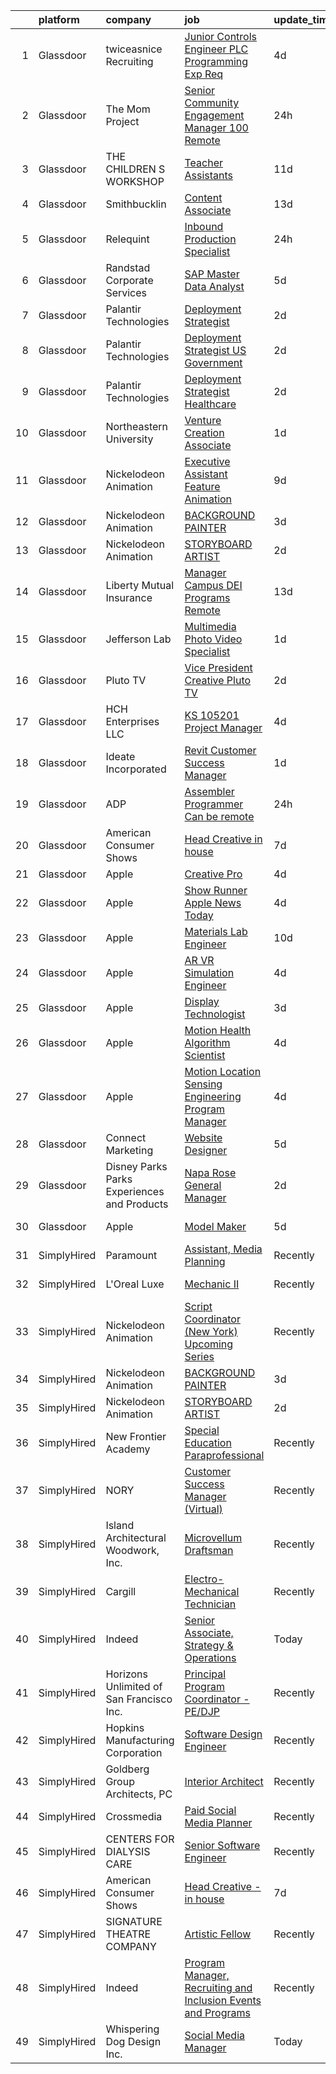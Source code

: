 

|    | platform    | company                                      | job                                                                                                                                                                                                                                                                                                                                                                                                                                                                                                                                                                                                                                                                                                                                                                                                                                                                                                                                                                                                                                                                                                                                                                                                                                                                                                                                                                                                                                                                                                                     | update_time   | location              |
|---:|:------------|:---------------------------------------------|:------------------------------------------------------------------------------------------------------------------------------------------------------------------------------------------------------------------------------------------------------------------------------------------------------------------------------------------------------------------------------------------------------------------------------------------------------------------------------------------------------------------------------------------------------------------------------------------------------------------------------------------------------------------------------------------------------------------------------------------------------------------------------------------------------------------------------------------------------------------------------------------------------------------------------------------------------------------------------------------------------------------------------------------------------------------------------------------------------------------------------------------------------------------------------------------------------------------------------------------------------------------------------------------------------------------------------------------------------------------------------------------------------------------------------------------------------------------------------------------------------------------------|:--------------|:----------------------|
|  1 | Glassdoor   | twiceasnice Recruiting                       | [Junior Controls Engineer  PLC Programming Exp Req ](https://www.glassdoor.com/partner/jobListing.htm?pos=120&ao=1110586&s=58&guid=000001814219f68b8bf9e7c5f2cd58f1&src=GD_JOB_AD&t=SR&vt=w&ea=1&cs=1_82c244ec&cb=1654671407182&jobListingId=1007916680339&cpc=149B3D5996025BBA&jrtk=3-0-1g511jtlnr18s801-1g511jtm1i6hp800-ada639ed27b8d33c--6NYlbfkN0AIiLXtwtv0BDns9BiY4ItblantFozdL6jLmLxNvS8mvsFZuf83cfUMFK59nft3A675b7iUP3Kp4xh36yEEHWbt0eixXSzZYQ_BlSLgSwb9QVZo7Pr9TbwWPS9FOj2aUfHYukU_uSn_QrssyKivVpQTTG5Y46XCGzx40jQ2aPQCjZdq1OHefnPcl6pnpJDdpWJrhTmv5yOPrUY5iVq88tNddrLYDzx4NVi7qVR8-B0-VRTO1OXenEdptfAaI1bEDu8PU9MV0NRim41N6Hmn_m8neSjsnaLsR_Y3_YN4xlw8Z1OTRaDiM9qGqw2zFh5xB2g2nXZcWgwhUQjbNTNdvNkPwPkYIydJHeLX0wB1jAGJVnoBOuE44ZYVeRFlpvlYW5Tof9lqLqAN72p3yZQ5SqB_Z8kkZmN59PZyETIuIJv9mNvjNLn9YasJ9F3zdYkZisrEPo14ZOtofTwhF3MFAQFMwaK34a3BEpFNmipix6L-Ih5WhifIpnwyfDzYRko030-LGMTmb4yxLsEZGQM71sD3Ow5rM5E8TebHmOPgDWN0cA%3D%3D)                                                                                                                                                                                                                                                                                                                                                                                                                                                                                                                                                                               | 4d            | Dallas, TX            |
|  2 | Glassdoor   | The Mom Project                              | [Senior Community Engagement Manager  100  Remote ](https://www.glassdoor.com/partner/jobListing.htm?pos=121&ao=1110586&s=58&guid=000001814219f68b8bf9e7c5f2cd58f1&src=GD_JOB_AD&t=SR&vt=w&cs=1_c8d3ee9f&cb=1654671407182&jobListingId=1007924076113&cpc=A65DF3A704A48F9B&jrtk=3-0-1g511jtlnr18s801-1g511jtm1i6hp800-c7330486f002de5f--6NYlbfkN0BDp_epf89aHDQhKpPegNJQ_ldQpEFZQsM9OcONMGxWx6pU56EKHF58QjVdAUvn2gWzb7WT_VdhIvrjhcNbtyd20YiB2Bi5V7SHqtH8yF2kWlyNP1z6khBARL-XK7vlKC3xCX8avsShROZVqR-8K9ql6iX8NwdX5o_shb29aHga8qepXXU0ckSqHBAPKDFbBB_AcUMysHcswNDgTXB5QJsN1IKLVyIJ_LCWTLVORhxbG-JV0g1xkqzbRCi3JofXjKlljDZKnVnDmGZvCGrTg88JKqwd15TxOWyg3GRzlgBwMO89jpa_IXwhsvlVyNnIIueWBRK7uYrxRs5eZxFCQLr9qIXfhk4I8MAOKSkGuOm4N36DTD4PqXihE2qp30iFvnIk-x_ohz7HQqW-rvPFAFpMqMhBN13HG1Rv9bDnecSx86inNcxaDZ2H6EDy_rvdAeZhMU7wPEv4lVgEThur5O9eGJol33T5GfKKjk5xK6QSGAs_cil7Gt0bYTGtAbvcPb1bybvznW2spWDir47AmX-H9n2hhIsu65GM_axNKVrq-NJkCeHXlxPHu3T9DnM0z2MwNqNCvk9KwlajoiZA-Hkb)                                                                                                                                                                                                                                                                                                                                                                                                                                                                                                                                                 | 24h           | Remote                |
|  3 | Glassdoor   | THE CHILDREN S WORKSHOP                      | [Teacher Assistants](https://www.glassdoor.com/partner/jobListing.htm?pos=106&ao=1110586&s=58&guid=000001814219f68b8bf9e7c5f2cd58f1&src=GD_JOB_AD&t=SR&vt=w&ea=1&cs=1_ec8eb7dc&cb=1654671407180&jobListingId=1007898095585&cpc=BBD63848FB84346C&jrtk=3-0-1g511jtlnr18s801-1g511jtm1i6hp800-2621e8875f8d16f4--6NYlbfkN0ARGPajg7Y0hhHgi-NNJ5YniXFtj9lNHF7gRCStRs6icmpWp3PLmvKSjcfwwyJbvFu5sgkxTqPTA_3vkI36f-Rzclon8VBzYVNCWF7qoOPpBtlgIeKTi6C8PF1S9JnIs4IakZyJF9KmcoeZcqdhYzwTwRVr-N--2TzZzaEB6QocyxKbqVK7KUNVwL20jbvwlWgZzdX1IpuXfRA0h0ZDdzb2i5oqGyRikJxBVLXcxDWCMDFcEwDdW06ZAN-wwPWHd3IHVDI5vPThRVrsYUNVM1DIs_9AhvxAJ7-EEOmAW-y01yGJmmG3TdGO90KM9WepMZsCsB364ZeExDDjFrxHYAfhB5-uYQNEPgRvlFuFZyK2uIFhD7d8a2m8LzsHIndgJWvWzkDemq5O3nj_iPOoAQuFFAEcmArmy0u8LrIOLmE_Y_DSO70rdqfL5viwD_7SmTsieOeBgN7WDh50_Ut-_RHYLC9bGKJ_nR-2VzMV0V7aqcthSvSWipM65dAmyh2ZdzI%3D)                                                                                                                                                                                                                                                                                                                                                                                                                                                                                                                                                                                                                                                             | 11d           | Rhode Island          |
|  4 | Glassdoor   | Smithbucklin                                 | [Content Associate](https://www.glassdoor.com/partner/jobListing.htm?pos=103&ao=1110586&s=58&guid=000001814219f68b8bf9e7c5f2cd58f1&src=GD_JOB_AD&t=SR&vt=w&cs=1_397dd963&cb=1654671407179&jobListingId=1007893230275&cpc=AE9F6614D4EC1B58&jrtk=3-0-1g511jtlnr18s801-1g511jtm1i6hp800-042ba31e0f1cd3ed--6NYlbfkN0DhniCvcXf3b5kwRTrTq7SUXbuPOXuBjaQasyWwKbMI98tYlPM_qQFwYQcb9E5y9mXFX-GiC0n-dNPxiQ1EXUUw7LkpIpjy1SRV-zm1MoE5efLkBQZTCItxUdLoEmKUr6iDq4CojKlVDom36Owj5MWs2IFyFMTaKijDqtNPEQrIsQhfcjcoNjl2W1Sah5W6X8BA0hEGHS0SQMdr2R7QEGaOGXka7_MG9nqIxW7cseS0VRqGiKifbxP6KAvUFI0bxG_Y0-ImGpoj7Zgc-3dcTAYrhnke5t76N7BHEdkGfm6MW8DyqJpVQfm_-Gt7KG5x1qb_7jZl4Ewq84nXoS82a9edbxVluxLLRw9kbWEplcNd-Sn0vpChdayztTLwy8kN6qYAa2GJSLfxcXE312uMGB_12JmjpAu6xd6QAOKWF_pAL_mdMxhqKh2BAOup9Xhd8jT9qfbbBumHrXT_vNUlz4DOWNooLRB4hO0%3D)                                                                                                                                                                                                                                                                                                                                                                                                                                                                                                                                                                                                                                                                                                   | 13d           | Chicago, IL           |
|  5 | Glassdoor   | Relequint                                    | [Inbound Production Specialist](https://www.glassdoor.com/partner/jobListing.htm?pos=101&ao=1110586&s=58&guid=000001814219f68b8bf9e7c5f2cd58f1&src=GD_JOB_AD&t=SR&vt=w&ea=1&cs=1_beadc0bf&cb=1654671407179&jobListingId=1007924077058&cpc=CA5E2B5B7F82281C&jrtk=3-0-1g511jtlnr18s801-1g511jtm1i6hp800-53183d131387f237--6NYlbfkN0DLxniXb9xd09bch3T7EymxCrgj1jiT2kSu__xrmi42oFUVS0emMDhZolmHR88yaculEqcuG2Q-8qAOzG8ed3xAShIurYBTondg1eR62-d79mUjRWlrfKMCNd8L9F3nQBJqNLmVKpl2E4cs_62U999JQwV1H4spfKfm8XDeoi_SyYmqK2pWF75wN6lEodPFO38P_blX10Ya0CBAuF3o7iHFVX9jQrdNNOinUpXb9VP0ZEi4gqI4e2BclBnePbFJBje4CLvidUJPc3k8-kXn51MqUh7jkKLCzma7qaEAUTX2-DESS4_T9n-cir1XF54VhMGCTfGQ2RJI5gOOtmNjgISlwDFtxse7snAvklIR2V2AGImJAw7U61OhLzT2hboQs7hiYuxapOzRz3_9gFS6HIYTQixysUtP73QhXJGrAyGj9UdVUL0yPTCD0jq_GMzQo51enDfFlWHStpzS4clCStzo3dMwFYggenCEqGSXGKVNNvUlLhN6t8fXIGMOIMzYKGSOG3VgGvEmNw%3D%3D)                                                                                                                                                                                                                                                                                                                                                                                                                                                                                                                                                                                                                                    | 24h           | Remote                |
|  6 | Glassdoor   | Randstad Corporate Services                  | [SAP Master Data Analyst](https://www.glassdoor.com/partner/jobListing.htm?pos=122&ao=1110586&s=58&guid=000001814219f68b8bf9e7c5f2cd58f1&src=GD_JOB_AD&t=SR&vt=w&ea=1&cs=1_19c3f1b4&cb=1654671407182&jobListingId=1007914047181&cpc=2CAED5C921A5F994&jrtk=3-0-1g511jtlnr18s801-1g511jtm1i6hp800-b542b8159dfa5455--6NYlbfkN0BI5uAquhv6luMiTjTK_pX6QnJ2xp26kgPF5SzwDlAeCi5lf3b2XVfwewJLgvbddXqi5P9VGQseGOPxjn096_AekJaBG7jbeuQ2qzWLuE7_rUWYJ3YidcEGt6A8xE1mjOgIJA9ilsuFcyhNKOw1LbWlDH-FSEhKDapsGaq-g3wV357NGx76qUzNoOfy3VWjhedOtvlnuBUdOTYaSc2XTFiGYsGKGPkFdLvMPeRFfRwtOzmZuCa4rtVxxt3AcZWNRNLBpZzAuCosulIn4KnnRCprFADM6ziz1UzurpXQHK-qkd-6wyWY71ToAgHYsZJgGWsO1C6gmEt5y362zqnht5zie9ilvVH5znhghtHscSTUcjahqv1iq16XWD-elluj4zPX8dBdJbEB8YvtRZzc6YOBJB4Liovw3aI65jzOWL64VS8o8X82bzu-2XiG27zomFWumj0p61LX_01iPJOTJpnFtN-LBt0h4oECj594ywMcgPU6ciBYfYXIualpTK0mnDleT_wjc8QoNCJwbQC5CErInlIbxfEeAt5B82nIxzG1gr2luLEj5WxNQwvGdMIO9waSbZpD_GPd7zswlueqLLcZnfukBCP_gmAat-b9he0sp4GHjXQcqRN93NIHpiKsHb8Hx4vEwfLzIV21UuzTgBJ2)                                                                                                                                                                                                                                                                                                                                                                                                                                                                                                      | 5d            | Nashville, TN         |
|  7 | Glassdoor   | Palantir Technologies                        | [Deployment Strategist](https://www.glassdoor.com/partner/jobListing.htm?pos=105&ao=1110586&s=58&guid=000001814219f68b8bf9e7c5f2cd58f1&src=GD_JOB_AD&t=SR&vt=w&cs=1_6dfed1f0&cb=1654671407179&jobListingId=1007919437509&cpc=BBD63848FB84346C&jrtk=3-0-1g511jtlnr18s801-1g511jtm1i6hp800-16098264d1cdf8f2--6NYlbfkN0Brd2bbJv--kwJLf5E6dthOUocw0FyT9949Kzz66cUevmgVuLUFWYj_oOBcuZnSDrNvcNLngEq7NjJ6-QhPU1FASd6ZWfNNa0NJiil_rK224AcGOPyNHcn4dDB2oYHkQU6IaHF95UrojuIyLChGo3TW4Ni_3BT8OyW1cfANo2PdBC5T8WjABTFCxyUPkqQ04auZzblB4fuDh-S_VEEfBosW-dQs8y3fEIf49zeH4S5kO7iGIQ91hOFsg4VhrxntBRR9jNkbVOVJhUIsyZDKnQg9W-J3VBCk1VLauypIY5osiW-tu1YR4uP139doEGttGswx6h5qITdrSTKqR3CXLpuAvLL8eNvCnuS6Nwq_b-LoB8LwIh1xxeMvWCfmyADx2cV4j7qesq1Bj-laaOPKR2mFBCepFyjxfs_hePrhnKdi1DVNfJT-PmqIlSr6F162Hx8%3D)                                                                                                                                                                                                                                                                                                                                                                                                                                                                                                                                                                                                                                                                                                                               | 2d            | New York, NY          |
|  8 | Glassdoor   | Palantir Technologies                        | [Deployment Strategist   US Government](https://www.glassdoor.com/partner/jobListing.htm?pos=107&ao=1110586&s=58&guid=000001814219f68b8bf9e7c5f2cd58f1&src=GD_JOB_AD&t=SR&vt=w&cs=1_56c7def5&cb=1654671407180&jobListingId=1007919437499&cpc=ACAF1607C5C1E404&jrtk=3-0-1g511jtlnr18s801-1g511jtm1i6hp800-7312027a88928b95--6NYlbfkN0Brd2bbJv--kwJLf5E6dthOUocw0FyT9949Kzz66cUevmgVuLUFWYj_oOBcuZnSDrNvcNLngEq7NupKnpU6p1TfSaLke3LFhNc6t6kyA1ZagzMtdYeQRTWV-ekB5-aIHlHASqGJuAKj8zlEdeGLY_gSB74-svzlO2Xy3R32htjqUcVr9dP1ag5SAMwbOnCOOQoS2nT1gxisAnEk3ezvKAi-RqaGZW7qbCdgaoxTRLvIJGBZK8S6gQjqvGgDhYERARNtwjVDqvvwyra8HH1cWRszixP8B6IQyYig_8jOApPVFjsfpObVpGAsUoGSVHgOyH0j6j7CANYZyF5T-AkyghFpx4yyrjmXnX7awLTjM1HUSyEQMvnrCrtip2A1nfqAAgBRaTAc0s8tR1hGIpkssp1lSnneqtUW17beUxSTwrvJeHNAY4-T8v559-N_yTSByH4%3D)                                                                                                                                                                                                                                                                                                                                                                                                                                                                                                                                                                                                                                                                                                               | 2d            | New York, NY          |
|  9 | Glassdoor   | Palantir Technologies                        | [Deployment Strategist   Healthcare](https://www.glassdoor.com/partner/jobListing.htm?pos=108&ao=1110586&s=58&guid=000001814219f68b8bf9e7c5f2cd58f1&src=GD_JOB_AD&t=SR&vt=w&cs=1_e6f0419d&cb=1654671407180&jobListingId=1007919437501&cpc=280AB1FAEDD8D536&jrtk=3-0-1g511jtlnr18s801-1g511jtm1i6hp800-f85a1c7af6e2943a--6NYlbfkN0Brd2bbJv--kwJLf5E6dthOUocw0FyT9949Kzz66cUevmgVuLUFWYj_oOBcuZnSDrNvcNLngEq7NtPAFORGwvnveiyOIbzYoAAi7-fRZ2vRPwcIxQQjwc9__hyjq7w6boQXAaFjA4DZqTdltvPlE-sZXLXyTtZibj4YnriB-Z-6czTDav2-jzNqa_35B2V7JjJi4Hy08wRqQpBUn6IXW6CW1UsUlBDKNoXeAuoXW8GbtgmOTB9eHIahOtFVnWYYXoUqAp6m-CB-xwmZox94_YiE5-N5i5wK-NjEsS2FA81vS7CW6izMvZROnQnYmt5ZMJNVdmv0jbb67uua2l0FkXMqsKLx7VPbKX-s7YpC2Lhz3l2IzrLyK6Ha-oxtDV_HyCDBrw9Fn9X6TmKXbiVtTK3_-6ckvegZbN45_8OqKQqBs1_o8I8L3FumsvM3Q8ybC7o%3D)                                                                                                                                                                                                                                                                                                                                                                                                                                                                                                                                                                                                                                                                                                                  | 2d            | New York, NY          |
| 10 | Glassdoor   | Northeastern University                      | [Venture Creation Associate](https://www.glassdoor.com/partner/jobListing.htm?pos=129&ao=1136043&s=58&guid=000001814219f68b8bf9e7c5f2cd58f1&src=GD_JOB_AD&t=SR&vt=w&cs=1_ff6d6af9&cb=1654671407183&jobListingId=1007921008598&jrtk=3-0-1g511jtlnr18s801-1g511jtm1i6hp800-215ed4a2c6ac7283-)                                                                                                                                                                                                                                                                                                                                                                                                                                                                                                                                                                                                                                                                                                                                                                                                                                                                                                                                                                                                                                                                                                                                                                                                                             | 1d            | Portland, ME          |
| 11 | Glassdoor   | Nickelodeon Animation                        | [Executive Assistant  Feature Animation](https://www.glassdoor.com/partner/jobListing.htm?pos=126&ao=1136043&s=58&guid=000001814219f68b8bf9e7c5f2cd58f1&src=GD_JOB_AD&t=SR&vt=w&cs=1_1e9b1b56&cb=1654671407182&jobListingId=1007901195086&jrtk=3-0-1g511jtlnr18s801-1g511jtm1i6hp800-f6fe652403e14bb7-)                                                                                                                                                                                                                                                                                                                                                                                                                                                                                                                                                                                                                                                                                                                                                                                                                                                                                                                                                                                                                                                                                                                                                                                                                 | 9d            | Los Angeles, CA       |
| 12 | Glassdoor   | Nickelodeon Animation                        | [BACKGROUND PAINTER](https://www.glassdoor.com/partner/jobListing.htm?pos=124&ao=1136043&s=58&guid=000001814219f68b8bf9e7c5f2cd58f1&src=GD_JOB_AD&t=SR&vt=w&cs=1_ec13c90d&cb=1654671407182&jobListingId=1007918177935&jrtk=3-0-1g511jtlnr18s801-1g511jtm1i6hp800-77f317dae4e9868c-)                                                                                                                                                                                                                                                                                                                                                                                                                                                                                                                                                                                                                                                                                                                                                                                                                                                                                                                                                                                                                                                                                                                                                                                                                                     | 3d            | Burbank, CA           |
| 13 | Glassdoor   | Nickelodeon Animation                        | [STORYBOARD ARTIST](https://www.glassdoor.com/partner/jobListing.htm?pos=123&ao=1136043&s=58&guid=000001814219f68b8bf9e7c5f2cd58f1&src=GD_JOB_AD&t=SR&vt=w&cs=1_9829c7b7&cb=1654671407182&jobListingId=1007918868343&jrtk=3-0-1g511jtlnr18s801-1g511jtm1i6hp800-1cb22805620541ee-)                                                                                                                                                                                                                                                                                                                                                                                                                                                                                                                                                                                                                                                                                                                                                                                                                                                                                                                                                                                                                                                                                                                                                                                                                                      | 2d            | Burbank, CA           |
| 14 | Glassdoor   | Liberty Mutual Insurance                     | [Manager  Campus DEI Programs  Remote](https://www.glassdoor.com/partner/jobListing.htm?pos=118&ao=1110586&s=58&guid=000001814219f68b8bf9e7c5f2cd58f1&src=GD_JOB_AD&t=SR&vt=w&cs=1_828a506a&cb=1654671407181&jobListingId=1007891666745&cpc=F41FEAB56D215062&jrtk=3-0-1g511jtlnr18s801-1g511jtm1i6hp800-337fe2860920fa64--6NYlbfkN0D19kSVUiNzG2UWy1lRGehFMusHrHGUl8ru40ax50wmt5yom4fGVgbA9sLW9l9mRsOhwV8JlXEsC4z1FRGjYs8mFvz13clwvVV7ZwR0Ey2cCJmKsWWfjzv7EjebK2ZoSY4znFO1U2Rlnz2Uw0oHEccXv2Xey5rAJ39WVSZAXG0UMLs1p6DUamcx2fRrBkA3rMVGLnXt7R84mrdF0dCu7JkjUHyLCOb3O3QEWcmuldxBH74EbY2y4VMWAQCLe7_cKIgmHJ-NeZP15yIzQlfL_g9ySSGlxFlU1AumKfz2qTPKXqPbyatZpPDF6CoSv8UroBBdalWhAQS0xFFT5aN88WXhZzVaEAnSBuY_Ptq5l1-n4VyaQCl-1HQ1kXuI1KhrBBv_95t5t6w_TgzsnlwtIxTsal5V8etfLy6GAmKQZCLBsSy9SAJVh2vvP8P1dUQiCdFj40HGKT7PNsQg7maNDu3K5EcthRFcZlIC3vOctLzZT3SzAcURfX_C3Kc8fkqILDpC2M0iWBtSIWN-x1Wix8qim7VXq_6c77HWXrZqBoQIz9M3pgCUyLT4c_3LRjnPh6K5o4jOHK0qpxHHNqMdrJypIGWIBm-fq98QGflsRGnIQDZ0q035PGK_GowYHr7Y0SU%3D)                                                                                                                                                                                                                                                                                                                                                                                                                                                                                                                | 13d           | Remote                |
| 15 | Glassdoor   | Jefferson Lab                                | [Multimedia Photo   Video Specialist](https://www.glassdoor.com/partner/jobListing.htm?pos=130&ao=1136043&s=58&guid=000001814219f68b8bf9e7c5f2cd58f1&src=GD_JOB_AD&t=SR&vt=w&cs=1_c2cd88ab&cb=1654671407183&jobListingId=1007921591296&jrtk=3-0-1g511jtlnr18s801-1g511jtm1i6hp800-713b0c522169c5dc-)                                                                                                                                                                                                                                                                                                                                                                                                                                                                                                                                                                                                                                                                                                                                                                                                                                                                                                                                                                                                                                                                                                                                                                                                                    | 1d            | Newport News, VA      |
| 16 | Glassdoor   | Pluto TV                                     | [Vice President  Creative   Pluto TV](https://www.glassdoor.com/partner/jobListing.htm?pos=128&ao=1136043&s=58&guid=000001814219f68b8bf9e7c5f2cd58f1&src=GD_JOB_AD&t=SR&vt=w&cs=1_43c25d06&cb=1654671407183&jobListingId=1007918869139&jrtk=3-0-1g511jtlnr18s801-1g511jtm1i6hp800-dcf94e00cc718621-)                                                                                                                                                                                                                                                                                                                                                                                                                                                                                                                                                                                                                                                                                                                                                                                                                                                                                                                                                                                                                                                                                                                                                                                                                    | 2d            | Los Angeles, CA       |
| 17 | Glassdoor   | HCH Enterprises  LLC                         | [KS 105201 Project Manager](https://www.glassdoor.com/partner/jobListing.htm?pos=114&ao=1110586&s=58&guid=000001814219f68b8bf9e7c5f2cd58f1&src=GD_JOB_AD&t=SR&vt=w&ea=1&cs=1_55e86237&cb=1654671407181&jobListingId=1007915664733&cpc=B101C867B3EF2D75&jrtk=3-0-1g511jtlnr18s801-1g511jtm1i6hp800-4a4e193e115efc0b--6NYlbfkN0DwNiPKAVM4XAJKM3wLr20H6oNwbjmq8cULyZhVGMMKsF1KXOqxUKiOdLiOXfn4BImEi7f5nidL-6cPMdp4597brM1OxUmYLv9jsUDf7whJl4kNoUOyML2fdDzBUufMFlxVC0JLpqmpKUwI0xgVsShbpEUmBXGJhaLEzdLkMfsuruIGNegDr-nvsTz8my8XEKldp5gAohfhpW2XF5p0mdjDbXDNXZ2mZvQYzLVe7SjTMP3Ny1x0gxsvwtiaLG_kXxBHn56_CfRCte_uVegW89QfJlkzZDgtTojtdCqSioDj3wCWl1_vPFH7c_tIFTo9KL1LLqPxLOXtGuon3eIeunoDW-7xd70kAGK8SRDBH9Ce-Wa1O9nPxvdAShhTWHGo3goIIDqQwWmyXPid1_Ubq5xsQczfNPQpbhsEgrX-kbsHaklMA0BKhktakO9LZ85cTdzU0uVCr8MFNHl8BVWofDqgQYcLMi-ylljs11KZ1W5xH38fxNiEuxOy6dW6UA3Xn5NBzoK-mRK6RA%3D%3D)                                                                                                                                                                                                                                                                                                                                                                                                                                                                                                                                                                                                                                        | 4d            | Remote                |
| 18 | Glassdoor   | Ideate Incorporated                          | [Revit Customer Success Manager](https://www.glassdoor.com/partner/jobListing.htm?pos=127&ao=1136043&s=58&guid=000001814219f68b8bf9e7c5f2cd58f1&src=GD_JOB_AD&t=SR&vt=w&ea=1&cs=1_7ada77cf&cb=1654671407183&jobListingId=1007921332664&jrtk=3-0-1g511jtlnr18s801-1g511jtm1i6hp800-a751249ac995d1d8-)                                                                                                                                                                                                                                                                                                                                                                                                                                                                                                                                                                                                                                                                                                                                                                                                                                                                                                                                                                                                                                                                                                                                                                                                                    | 1d            | Remote                |
| 19 | Glassdoor   | ADP                                          | [Assembler Programmer   Can be remote ](https://www.glassdoor.com/partner/jobListing.htm?pos=104&ao=1110586&s=58&guid=000001814219f68b8bf9e7c5f2cd58f1&src=GD_JOB_AD&t=SR&vt=w&cs=1_db6475ac&cb=1654671407179&jobListingId=1007923785556&cpc=44CD5376B8534B8F&jrtk=3-0-1g511jtlnr18s801-1g511jtm1i6hp800-864cf5a8d1cb9a4a--6NYlbfkN0AR2uNjmkBsLhUbDGGe1Qsc_-HvGcpoGDKt9Hy0U0DCLSdHC2U1oG7ut_PGe1Csn45wolw1aHdR9f6wSFrDhMtaB5Jt9jf8GtMAHHy5xDQilgrOXr_PqqBMuM9cAvXsyt0k61rHI0cLv_eYf7Pns1hBI4bRXM43HcPUL5Qsxn8xItNKnxg_zuRNHiHHo_9IU6CEU551vrXusBlkK7GWeIjWQt4AfIczKJ_bNheYhnXZldVkFTNeZW-LMR8yt0dJ7Zh0_9pbWRMCVDCKk4WgIGlIcmGt9eprZK0vNQnB0gApEj6N0VeltNhkLvs2vGk3vFSyTPA1lAH_gkmdGWR80m4Kmu8DSCovVx2l2NFBpiE6UrMZy4UcM21jhlEGGjLjJYCqDLQC_g0K15QzMM8hr4N_U93hZ-YrQgQjvpXaYvXaBKCCKfm6ZwUw6EYrmcbMmxhhPsQZSmFzY8S-L_rN87tGQ1nHwhJAnjLrFu_gEkIpFCJWjftVyuCrd15sDBMXYFdWCEy7iWBPNTixJIMoSATTRQhMAftGg0xKcg-egno9ApIRRwcBfdLpMw0ywwpDAb_q6jsbuyR7nu2dCIlBOLlQSPpQtFLgh4Y0IWCjnpO4_mGaL0zVj71OnRknPsdBFDM9VN6gjCHSy7FxOh-V4m4Ep9QQvFRWl7cXPSqi9NpWzPts-NLclXGg3olxuvGIHaK8liy8_v9i3xMXifEMg_LY8hVpmzNj6D_pAOknoEmErrkJaA-swgGronhiagyfGaQMAC32xLCsBRbX6IT9In1ZQMT5ZUepHQPk-2H5enCtEzYs-z1XARMW4UFrKeOhxXSRvSjH4pTsqXgzm9XDv7hD51nAL-6k32tv-maRppNv3VZLP6BUkrE-ewuWePwsqfJ4py2owyg2Q4d0wuZjSi-bV8PxuE343Bt-SVD96MseXWFw25Ir-Oj1IOC8qwJDVXC0sEgiVjubw44pAWAvOWhpZLN6IrEfWcjVm-U7wcifBYVFmM1k3qTsFyw1v3fLgw7RDTORgejLqJGDK_JonNRuAw5WxkL4qvM2mi3deWuzT6GzyB9VfLFHH0d1wzJAcV38HwMCB3VQ_4zr3eOeFzyV9-zCGtp4wCbdcgmoa8Ml7w%3D%3D) | 24h           | Roseland, NJ          |
| 20 | Glassdoor   | American Consumer Shows                      | [Head Creative   in house](https://www.glassdoor.com/partner/jobListing.htm?pos=102&ao=1110586&s=58&guid=000001814219f68b8bf9e7c5f2cd58f1&src=GD_JOB_AD&t=SR&vt=w&ea=1&cs=1_928924b7&cb=1654671407179&jobListingId=1007905200479&cpc=42BEC95245890617&jrtk=3-0-1g511jtlnr18s801-1g511jtm1i6hp800-968deb86dc55e2fb--6NYlbfkN0C_W2lilyPG5cn45zLqKUj4kAXsYkOfw2aTcO7iv8jUnpHu5VyeipPG3YYG4StJSnV_Pd-6x3EYCKj0xmimCZs4xpfpJubVIGXRlVOwEV7JYkbdHZSgCtHGH8pqR9flPZkpV0F6vNbX-oAqdNC3CtM8v_uMhMDG34--KcgNvmYKOfJ2uWFXbBsJoYk5-mJQQhC6oJD7nYzgaQ7lRgyawdtg6qcAa75zB91JiCGDVUv-Xuk8yd207yee-_wJj2sMbQF4JEi5IcghXBKfw1WQSFkLC1L-3RUHeQxes3XwzMPbAZ-xUh1Ra1fuEjy1qsPXY_al2ENwJOEtCxn4KI1UjbmhHUMcl6occNh-mfxa2XQTfK0A8D7MEHjoflE3whXiROBUcA6v9S6il6605frXwXj6HjPlUeu2xsBLit_-o7CmzUV4ciHdIb1d_TzUcNn1VqmBX3QrRchVIl4kjAg0Nwj4prxuCm7_VFLNUcm3SnneNhc2ceBszfkA)                                                                                                                                                                                                                                                                                                                                                                                                                                                                                                                                                                                                                                                                     | 7d            | Remote                |
| 21 | Glassdoor   | Apple                                        | [Creative Pro](https://www.glassdoor.com/partner/jobListing.htm?pos=125&ao=1136043&s=58&guid=000001814219f68b8bf9e7c5f2cd58f1&src=GD_JOB_AD&t=SR&vt=w&cs=1_44658241&cb=1654671407182&jobListingId=1007917363014&jrtk=3-0-1g511jtlnr18s801-1g511jtm1i6hp800-e2bcbb4ee16ab6a0-)                                                                                                                                                                                                                                                                                                                                                                                                                                                                                                                                                                                                                                                                                                                                                                                                                                                                                                                                                                                                                                                                                                                                                                                                                                           | 4d            | Edison, NJ            |
| 22 | Glassdoor   | Apple                                        | [Show Runner  Apple News Today](https://www.glassdoor.com/partner/jobListing.htm?pos=117&ao=1110586&s=58&guid=000001814219f68b8bf9e7c5f2cd58f1&src=GD_JOB_AD&t=SR&vt=w&cs=1_cf37ce0a&cb=1654671407181&jobListingId=1007917014834&cpc=AC285F3A3ECA6BB0&jrtk=3-0-1g511jtlnr18s801-1g511jtm1i6hp800-5786edcbeb57af60--6NYlbfkN0BvKrLyj5gPmtZO9T8euul8TCxuuKNOtzRJOomxnwSEodTz2Bc-sPZlFpP0h5lDivpyqv1_1q5yi4Czt1x9yCInrlzCszfJUdf8su8d61bcCsm1igkDoxWPZpI4k9h6aGMaqtCNFgBp1r6286_a1mV7Fhb7u9ePXTzLp-pUQP-DURiUk2HFR32z0-BoiSiAz4AFqFKx4LwFcX5WX_HxSW9S8dHKUWD07z86z8eNiZvpTRdJHk9hho00oIrYeyxKQVRzGOA3TVSf4XVp-3zy8281yG1buT2jkOmpO2uzB8A9iw_Yz5B3N4dJEb0PmAF2whHOb94d4VGqJdNaXw44ZK34Ybyjyew1qjIy9wo0jOoS3v8MtBZ2DxtAyFKnTiOj-gTmWSK5uldDiqz4ZJOy0ae-QQ6hJLFEmGQuJts_mwIGA-RLee5q48_3t0FQEp-vMv6tmTItdgZLFICeYond-Kir3WuyWYG70OLRhUT04LAjj-xxvrMiCqYQqraZup_ByCMM6u0k-KyCEyenvec24Wo_4adRh3QAMK8IMN6sfXmIAZToCY60_MtV9d4iXxScHKke2XkuumTI2heO7_rwJ6-f5WkdvPpLMOP5n4wsQfzmnNb8uFsB8S2V5-KPBiME2zdzju5H2AHGhbN4fhZaAx9oIIZ5ZD4wGgZwCaEwzXKSx6eEChYsSsCBMEl_cLoFsX-jUL6Do6xhpa5gS2Hg_iwQWi2ArJvgb2MtCFEr1lOgozk9E1sRx1RiuhSFVjxUratBYlHIP9HqhUgLBXlz3fHpam7Q7iuk1YSkz4zrsGcGLuYDSs6ppSe_c1D7_fY-pSKT3AZ8-gKEhJ8PzoU-GYgYqWYNQ6YWTi0qfiWtSN-26UGPJfi5lSAafUFK2HvpECGtG3geC37UU_fmTcKGlNwFaHF5FN5n2VIh891BrcYj6Zy_doKDLky8aUnXGrxGNdkVMIR6s-w7LQ%3D%3D)                                                                                                                                                                         | 4d            | New York, NY          |
| 23 | Glassdoor   | Apple                                        | [Materials Lab Engineer](https://www.glassdoor.com/partner/jobListing.htm?pos=109&ao=1110586&s=58&guid=000001814219f68b8bf9e7c5f2cd58f1&src=GD_JOB_AD&t=SR&vt=w&cs=1_3808d44d&cb=1654671407180&jobListingId=1007900045085&cpc=AC285F3A3ECA6BB0&jrtk=3-0-1g511jtlnr18s801-1g511jtm1i6hp800-db18a0971d5dc998--6NYlbfkN0BvKrLyj5gPmtZO9T8euul8TCxuuKNOtzRJOomxnwSEodTz2Bc-sPZlO_uSwsktAejvN0AdqYCVAsviP54BU83Ujydj2nSDdUvrtaKC9XMfoMK72Q9yJAvYTdOC5qHZ4_o-OwLWQpOlPMg-xh1DRcv4g8dRyjoa0DxGrZ4H1PFvirbVpgY4Rtb-JCtbO72AsGhAGv7EPA17RutW48SvacNVd8Z_7xxJiNRR28nW8OVQaGvWJdQ7ASVSZTjgZuDRNp1RUCUR0gyCm5bypANBngpvhLrqbbUHHy_7fb08SsFVvo3xXeou4EV79TqlZ4kDdkYxA_vA2Tqw6PLFLIZoM9dXpdYk25UV-x32xc59_RUR3j_kgNc49G5hJl2xJaiiru8SpfAtp_JikcAcOXLCy39aBDT1k4f1PpY8CzYkjEHznxD7CkfEK8fKzEPVRd8L9ShZXXgpbKSSGVXpBEmSsfN8LWCzsqy2lGuXi1ZKCd9zhyr06dKthQtS7xiWW5jQFA0TTadivdOPEKA2qs0cvA6U-WYfFfsYOJHGOAnNvFVp4ar-c0oEE9vSMJq2BSP-XBY1pYkvGF7LXOOU7WwSUfsTIH9CYyMbH6QeF4rHqxyrDOqAQvj-0WxcA1vUB-Gkp_kXFfmRg0EYt5o2uwC3vnYfKIpoPtMyGIlJROOJ12HIQ2af_yFd8Pab1taiQgBWMlYwIXx2UFD0iQCq3-JNE0VdFfyXlp-GDJeBTzA4JSK_dC8gkkzS_GCwmUkGdNE9PY8mTLmIP8KWaNhxb_vadB9HvS1j481hXW82gcNyHOLQ7vqU7VJOcFL7YSX04PT0-HlzZOr69NJPsUlrvGCnCI1PrlRmQWYjMynXhNMtwwUbxcYB5OqZkJWs4gvGf7nLjJryTozjostaD7AbZeZJm9ASCpKLvvA-XbJ_CC8DkUL84zwkzHKrvlV-gI1xCJzel1s%3D)                                                                                                                                                                                              | 10d           | Cupertino, CA         |
| 24 | Glassdoor   | Apple                                        | [AR VR Simulation Engineer](https://www.glassdoor.com/partner/jobListing.htm?pos=119&ao=1110586&s=58&guid=000001814219f68b8bf9e7c5f2cd58f1&src=GD_JOB_AD&t=SR&vt=w&cs=1_a5de9a48&cb=1654671407181&jobListingId=1007917014575&cpc=AC285F3A3ECA6BB0&jrtk=3-0-1g511jtlnr18s801-1g511jtm1i6hp800-2a351862febd950d--6NYlbfkN0BvKrLyj5gPmtZO9T8euul8TCxuuKNOtzRJOomxnwSEodTz2Bc-sPZl29JElYHfcoRu0fPF_ZzN6KtUx-YsT0Albg8SqvYgNScYc1-yjfx7fPNwgkOGkYFXjhlEC6rWbkwUjCJQx-i1nyH61hj3uJc8n436AMCpAl6EdXHh6ukz0-IyLHtIrnz0IArW5lTfaPSjW_oF4_EKKIjzGL42JgBl7hMwfd_BHK-esbBvtZeOqqWwUgR-y0o-a2wn1hdPSiVGbp5WPUstH0iTAAn-r3q2fWqE7Kpv0fefmfkMOkWnAQfkO8vLQSh688e0X4faHCaic00z5e-DKnqOPcimftyccSvv4WrL2gG9o-SCimU3UEFCIdRbZxBEGJ0-tCbQDPeYy_xZqCkhvz1OH3y2GpIjEyADvPmqkhX_Qk6KeZMvRmnO6oWVbvcL02nWzD18JZy8GORtpjGYeFwijJvtZ5bx-BeTN1BYnc6mbVoA4g6fN-kW6afFmnEb9kMcDTiYlsrNI-2RvQb9MmPEzLWWNg_Yn-jy3gAkTtGj7XI-TAiDw8_JjWHnq6_uD8Sak6lYDxx64IAF_p2F0Io0D061GPMBzptacHH-oeJe2XxUZrpaBTnZ2H-sqTCkxwvHRHdfYYKjDhE_uo2fnONKtcsiCz1mTkQyVIuwu5eWh0sAZl3pKJdx2YuGwncF0k6Q-Oa12euKkUCQKOwQNbVXwY8pj3IsX_NZwIJKbOcqQ6t-XFt__L2nzXHwQ5P4WPKkqImlSl-KGlZyI-aepLeJ7MGNX_gXtVV8Tzv6F8LBoZOIpDFa641xGGDIW-f3QpFuVGYx7yHUIoIxvVmmNsfCQpCj57MGXDDQ2bhGsCglD_OSN6Lm9eoLbfNBX4aiSYHENX_8wLjm_4Ibs3E0ExVG8Cdwd2ZvokXoE4sfaC7_rbahn6PXzR-giagNOr9Clc4_K3FZk_9zJ3h-Z256yw%3D%3D)                                                                                                                                                                             | 4d            | Culver City, CA       |
| 25 | Glassdoor   | Apple                                        | [Display Technologist](https://www.glassdoor.com/partner/jobListing.htm?pos=111&ao=1110586&s=58&guid=000001814219f68b8bf9e7c5f2cd58f1&src=GD_JOB_AD&t=SR&vt=w&cs=1_a4007939&cb=1654671407180&jobListingId=1007918146165&cpc=B076152010A3B66C&jrtk=3-0-1g511jtlnr18s801-1g511jtm1i6hp800-a524f33d58eb901d--6NYlbfkN0BvKrLyj5gPmtZO9T8euul8TCxuuKNOtzRJOomxnwSEodTz2Bc-sPZl8WPllYOnI2gV_96rX92n7LE7obrRtkIGrnBgRGqtNssARa4Sa1KPykfgPjPe1YM5CgaQ5AEhJvQOK-frxL2vs3fd9sXLNKLXNmCJdszb5iNAj2bFkwBrhN5GAXl77TYrQy1PXAJWntjzn4U7CVXEyleycKvUpIROEyhZU8Ae72xJW-AlCWF14btuwcC52Pp4kBzF7_6bQmWnYaC_Mn_rN-uhNgR6AuFJ6wMIEd1oDVFJO7H8bFRYp1ykzXZMkfo1ZSxQdIHOWpoKjEDSc5E7kdOBPYdRGDT5N9tmvYJGCIu-BLkItSfpS_Ux_IjxNYRz0hhQe6KrMZ3jUWcWq2ITIKZBMzdMXI5a2Yv8QfLeKeYVVs5_msf2aU6wJnQFduNGUKdftz3PCAkN98Briiicz-wbprh_vssuU7nLNW27tLHndExJGV4aX-btntVQDoC7HNhYtYzaixL_H8ejwX4J3_IDseZD9_DSft_G_aRTQ25XKZcR4XPCjEXxgR6udBUgXwiqNFCs7nTMOO8WODmQlrDF7Q8Fyjfj7wTxKGlY92RYlvSkbCRkrc9IAYWao4sI6iXZjGHnHrid9_pqvFoEYHmgTPOyYrt8OC94qO_zwWPQMMWlLKXAmxpHrarafF3tZqcLhbFUt7k-FeQW5a_wMM5ATuyOktPDGWKBr1jCE5iP1UHZCLW55mTTv3PvJWu1TIMIkFntYjbSL_NfQIz5bNxbCCwFzKyuKtOxBzFJwMX61SnXnS_-sxgkQw2bd30Nsswkj9q28n-5oGcUhilCN0j9OdHFe4EgTU4PKbQMAV0XfGqrIDty41pRDqe9TjBo285t9MJUJ2UAN0JRNjoVSZ4_QDsfUyJE9RuW7SQ57dRKuX6ESj6ZwYcfpmVtmtIA94EGSuSwUymp6BKXTx5mpQ%3D%3D)                                                                                                                                                                                  | 3d            | San Diego, CA         |
| 26 | Glassdoor   | Apple                                        | [Motion Health Algorithm Scientist](https://www.glassdoor.com/partner/jobListing.htm?pos=113&ao=1110586&s=58&guid=000001814219f68b8bf9e7c5f2cd58f1&src=GD_JOB_AD&t=SR&vt=w&cs=1_77ffe8ba&cb=1654671407181&jobListingId=1007917013072&cpc=F41FEAB56D215062&jrtk=3-0-1g511jtlnr18s801-1g511jtm1i6hp800-6baeec0a2a8f4ecf--6NYlbfkN0BvKrLyj5gPmtZO9T8euul8TCxuuKNOtzRJOomxnwSEodTz2Bc-sPZlC5mDe-NOaJjo2lqg1vkfF8CDwmhboAaqvvMOU0OJ3ql-K-AqbBQ-kQC0tiC0sFvPnwiHqxh1wc51EHGw4D0LTV1LT-W9OiWVH8fpMRdWqajoAhbTjrpsNZsgLgm6ieiRNXH3KSg1cHVPrUt4xa4HiTtdjGiZUHFb3jUXOirmOsizQxVfUr4Pt9qHm6JMeDCNAs2u1qQTMarWUwceg8DJW089fWmxl0xvDa4xxTv60DJ6y79UJpFkQ4_wO1iRm3xCfcw83CgKb0YGy5BGVbT5-GawoVcFzx1VfT6BTDM8VEzzobTnEI6s__2_6LyFZ1i7oYYW0uw5q3_GVg_2ibxe01n--nt9s0Gj1gVmWOOO3CuQEmeiLkmVYZjvQLTwtddGWmOahdZbMaSfmt9Fl7Ts5YOIY8WezTho99Z2RnCIYDeraJrZQ2nfZ9_UpXkcr0yPhxT6FYFY6ISFCh1hxBddzfywTrasaB-1c_hNONMOkNJsplra3Piqzxcn_zf51e0lZO7-I2jYhYO-ptBSEp8btlcZH1NGcoSUXh1Ffld3ISnYxkvm3EV_DpYLzyT7Fl9Hy8JIvM-BDT8uAyQomC6LvUwwpOvRpA4_sGtVW2xRiDytHzRkIlD4RIy9RqtNupzWrQsGYrfOLrlAo752vJpgzlQ7m7yA9AoAg6L9sy6bDcVPA3cOfgwAZK4t_G1JSnTE0aitr9kX32cLwdRrAlLaYVVKzXuKGkNknQtXZf4JVXESQyLn-ogTych68Sau9ouKkFbzRtQYx18e5tdICOj_yVFav5rNgSkdayFBYV2vxjf11s1GorOwYKjFj-t381syj6-KBnN8savtR14yFudbspLY-tI3ucovqlPk12lCCi372_S_4AOVkzNEb76HhZo-JGC9RWarTOFBtJ6JVnY5kcqjkiNwTPm0)                                                                                                                                                                 | 4d            | San Diego, CA         |
| 27 | Glassdoor   | Apple                                        | [Motion Location Sensing Engineering Program Manager](https://www.glassdoor.com/partner/jobListing.htm?pos=116&ao=1110586&s=58&guid=000001814219f68b8bf9e7c5f2cd58f1&src=GD_JOB_AD&t=SR&vt=w&cs=1_0d6a69a0&cb=1654671407181&jobListingId=1007917016776&cpc=F41FEAB56D215062&jrtk=3-0-1g511jtlnr18s801-1g511jtm1i6hp800-46abbce2ab17ba4d--6NYlbfkN0BvKrLyj5gPmtZO9T8euul8TCxuuKNOtzRJOomxnwSEodTz2Bc-sPZlO_uSwsktAegDR1oWscXc6xI2asxE6laqogm27dHdVH7mu9dQlDzjj98_XsRUI815ewIMxyDzQ0DMuqTNckC2KtWAR46bfQszM7TmeXxGjSYOAmmoTIMljb6sFwNPSF3G_bUx8G_dE4HKe5KEeQbdUnEvtkDCNBl60cpCOWdcY0KXBhZVAC05-IA3IA8GZxX4ndDWPj_ZVw8GWMd98Ie8XZYES730P7FyoiJqxcNRY93jvs-rpHtmQDfQlgQldfG8l6kr5idj_Gn2M4JcR7HbJtuY4DkQ6nWrjy5WrrUikRVyYbAZppEel-Fy9A8LyhffoLVn40E6TGHkUQURRpPujiInifQyOngkzhjkWpnaSAI8W-iysmMjvhO3qlraISWLCKpCNinKdbwTBSM6eq9-LyhCFO4jwXwNa7Z9FsTbP_QcRB5X_NjD3XdjLaEQzqCQHkwAEfcU0qsVFBCFgntH5e7F9Btp6M853HTsZ_McNHvl60orGuh41fBX5MJ8DSYM0j5O7vyUh9Duxd9Pg3UWUd78iT2lWEamNnFC2PVeNKDalJVS3JsgBVMQWAH9itB37UHqzbn1FevVil_kq339lINXpq8xZDpKFDqUIgr5AZ5ABP6if-TW2_G28ClE1fHJemtFeiIL9Htbur1B5edLfXmDPxGrZno-ksNlPtDBfR4MV8I0yR7fzrUXgXpUP7k0s4sw9fp-l8XS6F3twzZaEgBxx_gSVDI_7yqK0S6smFg7yw-llwlqDoLZcDLe3Q8zf_LsiE9NT8R_YY05Tf2vCI3yhbJQX_tJuuC4l2b0tfIX35wy4qDA4B4rCDvuFapgOC9lflvthkz9C4c4gCTrTrzNUh0MsosnC7lPmSGDCgIpVSqhF7Dtq6RVSiGv1keTSG_5h932hscg6o_0M9cneiza0FXYVfjGb7Zs16xXSu91OAKwMPKp0A%3D%3D)                                                                                                                   | 4d            | Cupertino, CA         |
| 28 | Glassdoor   | Connect Marketing                            | [Website Designer](https://www.glassdoor.com/partner/jobListing.htm?pos=112&ao=1110586&s=58&guid=000001814219f68b8bf9e7c5f2cd58f1&src=GD_JOB_AD&t=SR&vt=w&ea=1&cs=1_0178f1e2&cb=1654671407181&jobListingId=1007913823562&cpc=47CFDC01B3F81FAC&jrtk=3-0-1g511jtlnr18s801-1g511jtm1i6hp800-927f15994464d5b2--6NYlbfkN0AOU4CupoEszF6aan3T-A3z48ZUg4zNuZDs-C5FmGNPwjrS6MU4_JMJdYnkRwJBDKWmYmSQZpOqFpiqq_XaZRCj4rwdFgoOGeR1U2lhatFxECFiHteJYtSW_81fZQJ6_lgTICdxSsw2Zch6dBXqzf5NBAgxzbSGwdzn19Ymikje2OqfzH5bU5GYxPrVtmIqvYr9a1fVX6AeP_CHK-m951z8dwv6Ztm6sdHjTeU8u9R7NYijj4jvp02k3K_7W4PITkK5SHkvOWlFqcLif9vAkzrJSLEpX1F78EtqPA5xRALx-ve7bXKJI9Q5LPmfl-echgpn6jGyqEr6WrDflv3cj9hMWCkAnlveJLGBtBQpTPsVLjxGFMoVpzqM6GHP9y020tEPj8kzXnGAVKeED9ypKyeiyUAVu0_kozEcpzYpXXsnaqtKkXcIGH8LU2RW140-vrZlLEIzq1t2KLZJAWzGQmL3Q45dgUQX-HvlgEegJTLmtNR5l9FZjECN)                                                                                                                                                                                                                                                                                                                                                                                                                                                                                                                                                                                                                                                                             | 5d            | Remote                |
| 29 | Glassdoor   | Disney Parks Parks  Experiences and Products | [Napa Rose General Manager](https://www.glassdoor.com/partner/jobListing.htm?pos=115&ao=1110586&s=58&guid=000001814219f68b8bf9e7c5f2cd58f1&src=GD_JOB_AD&t=SR&vt=w&cs=1_0f5d3fbe&cb=1654671407181&jobListingId=1007919229584&cpc=7F6F94E2229B3AB5&jrtk=3-0-1g511jtlnr18s801-1g511jtm1i6hp800-248e6d645933fab2--6NYlbfkN0DAFTyt7pbDCC2JPO79CSdi1dIb81yjczP5qsKcZIxgiYm3-7g-689UDqHItQTwke95iZ56NJfW0W0m6V7SiXDzVpU7HP4WaDm01BZWRocL1LXz6PL71TmPSXM_3ISuYab9dGiAcsi0z2Y-bt76A0Bnkrc4Ij_H7qDZ32yPWxD4t4eXUjCnn9IieGXtRBwcTgV-uVs4T10wnD_SGDg08_EnT0ZsTCbcI57cqgun14gr5lhi7DY7vPGHw3Wa_jFEWpuFUHwWdEC86VXC04tDWeNK_WwzW1WPNDcInL__6rkwQv9zvyePyQV3YJ9wI67Q_7j8K4P9iEIMH7ZRY-abP-ujlZGeCoxnLxziIMH89lTcTCy_qH-MQhylYmfpBJsel7EAb2Bz2hbOV9jdpCcxGtGIassTju9XJu5pwYQVArj7BR75jjxLq830)                                                                                                                                                                                                                                                                                                                                                                                                                                                                                                                                                                                                                                                                                                                                         | 2d            | United States         |
| 30 | Glassdoor   | Apple                                        | [Model Maker](https://www.glassdoor.com/partner/jobListing.htm?pos=110&ao=1110586&s=58&guid=000001814219f68b8bf9e7c5f2cd58f1&src=GD_JOB_AD&t=SR&vt=w&cs=1_d852656f&cb=1654671407180&jobListingId=1007912121968&cpc=AC285F3A3ECA6BB0&jrtk=3-0-1g511jtlnr18s801-1g511jtm1i6hp800-5d534ea45fed7479--6NYlbfkN0BvKrLyj5gPmtZO9T8euul8TCxuuKNOtzRJOomxnwSEodTz2Bc-sPZlO_uSwsktAegc7n5OBuVztZzNgKRZpyMQRZaeKBER1dQYx_OsfDouMEdkG66cY2VYe7zypMWm8_tir_gjHvui8RN5eZXYpEtM4y0HeVPUnvDFQ9OazTxogOdyOUunGZZL_TVU2JG4365_T2rOpB8exChiUbHfpq-W8bCsfati3oMFkk7VCP1FDsBpFEVoK4RhBMwbJeB9SDDa1hlGsISN8adFAqbkHtJoe6CbLVDp7No6IfaoWA4qpprkx56WQVQydp1KlD6goEKy6Z2UQuS1e_n7vAm7zJsyyiYKshI-xm9qfSACeyEWXmvvtJalbydvnk2kQhvHHdySSu4zMUY-K_YzrPDSJFL0nV3EIjO31dwXGclFGE8IvqwyW9tCMsNS9j4JE7dqPRyWRR31MtwRPrs4zUpSzUi48_6kCRlMgNR-lMszN6m7JVEPrhktyBmqEYKXexNBt7JNgbzcM-hlSzhEC3BXJf7gTEp9A4F7gis1uwyWQx7PeOls2OuCo_zVYAthMGLjtj2S2c9MUtg8YKAxm7nS62gU39loJHHWmVyHsVQbhCGzvCHONb1UDAgH-a598uizZpdi1_Drwp7V95_WrSQVJ8O21U_eY7-28iapVghrqm2Ju_oI2s4RCxiY-aLrKgFRJexDUIr_kdULO5jfmTygWfHd4FSJFIYp8xIN8hCLasGQJEDeNNILW3JZwgX9qM2GeBb7FHPdSRvwVy3bSEwH6QOFqUkFX52Q4EQWUG8VUezDAzx5lyPysGMHgg7oCMFy92GizM9u7i93lLRx1nTrkG_UqkyUoJAyzN6jKX5310yps_Akzx_Db9vENoseW6mkZ9UGt-pWik5-gSj3ggl4KDvbhzMbFjs9qKXbl4wp56GxyHzRaxV2dlaM)                                                                                                                                                                                                                       | 5d            | Cupertino, CA         |
| 31 | SimplyHired | Paramount                                    | [Assistant, Media Planning](https://www.simplyhired.com/job/QWlaiH_L4CsscVQMHtR-L6i7HfiEAOxfDNlgp16LVJGdE8hfhiklQQ?q=creative+programming)                                                                                                                                                                                                                                                                                                                                                                                                                                                                                                                                                                                                                                                                                                                                                                                                                                                                                                                                                                                                                                                                                                                                                                                                                                                                                                                                                                              | Recently      | New York, NY          |
| 32 | SimplyHired | L'Oreal Luxe                                 | [Mechanic II](https://www.simplyhired.com/job/wuBbSNADura57-GUBHYmzU2QbyA0J7eN2tzw8VCepUf87hoUvsUELQ?q=creative+programming)                                                                                                                                                                                                                                                                                                                                                                                                                                                                                                                                                                                                                                                                                                                                                                                                                                                                                                                                                                                                                                                                                                                                                                                                                                                                                                                                                                                            | Recently      | Monmouth Junction, NJ |
| 33 | SimplyHired | Nickelodeon Animation                        | [Script Coordinator (New York) Upcoming Series](https://www.simplyhired.com/job/KyF2nGT6J3fHJquWSAXB--lzfurcK9BXWGU_p3E5tB4zLOw0bc-hJQ?q=creative+programming)                                                                                                                                                                                                                                                                                                                                                                                                                                                                                                                                                                                                                                                                                                                                                                                                                                                                                                                                                                                                                                                                                                                                                                                                                                                                                                                                                          | Recently      | New York, NY          |
| 34 | SimplyHired | Nickelodeon Animation                        | [BACKGROUND PAINTER](https://www.simplyhired.com/job/G1Bh_5GgXC3k0wGIWoYqb_LgoSji1cG4jzr1GMuPiPVoz4Pl9ieEHA?q=creative+programming)                                                                                                                                                                                                                                                                                                                                                                                                                                                                                                                                                                                                                                                                                                                                                                                                                                                                                                                                                                                                                                                                                                                                                                                                                                                                                                                                                                                     | 3d            | Burbank, CA           |
| 35 | SimplyHired | Nickelodeon Animation                        | [STORYBOARD ARTIST](https://www.simplyhired.com/job/GUkO5_DzcFts0jIJW-6G3joq8VU4bZTkU64LrXWHd9KPmUnA5-7Crw?q=creative+programming)                                                                                                                                                                                                                                                                                                                                                                                                                                                                                                                                                                                                                                                                                                                                                                                                                                                                                                                                                                                                                                                                                                                                                                                                                                                                                                                                                                                      | 2d            | Burbank, CA           |
| 36 | SimplyHired | New Frontier Academy                         | [Special Education Paraprofessional](https://www.simplyhired.com/job/aE-MWId-VQi0QQeUbEMOAl2paFX2Y_AoU6hQ_KSUHSUJyu-JGL9d1Q?q=creative+programming)                                                                                                                                                                                                                                                                                                                                                                                                                                                                                                                                                                                                                                                                                                                                                                                                                                                                                                                                                                                                                                                                                                                                                                                                                                                                                                                                                                     | Recently      | Prairie du Chien, WI  |
| 37 | SimplyHired | NORY                                         | [Customer Success Manager (Virtual)](https://www.simplyhired.com/job/xklp_welwbn0D2P-E6bqEbvqYBf1umIozmYJZMhGjVH7hFUmUC5XjQ?q=creative+programming)                                                                                                                                                                                                                                                                                                                                                                                                                                                                                                                                                                                                                                                                                                                                                                                                                                                                                                                                                                                                                                                                                                                                                                                                                                                                                                                                                                     | Recently      | Remote                |
| 38 | SimplyHired | Island Architectural Woodwork, Inc.          | [Microvellum Draftsman](https://www.simplyhired.com/job/hqeiPvIoMFqB3BUoB2jLeYgczD-6YF0GkbmnIUHqzr3Ev5_4qGsfmQ?q=creative+programming)                                                                                                                                                                                                                                                                                                                                                                                                                                                                                                                                                                                                                                                                                                                                                                                                                                                                                                                                                                                                                                                                                                                                                                                                                                                                                                                                                                                  | Recently      | Ronkonkoma, NY        |
| 39 | SimplyHired | Cargill                                      | [Electro-Mechanical Technician](https://www.simplyhired.com/job/MaLcYVSxrVVJKmd8C4nUwWmM8bxY-nKoZInmFnalIhTKWif2cDhp8A?q=creative+programming)                                                                                                                                                                                                                                                                                                                                                                                                                                                                                                                                                                                                                                                                                                                                                                                                                                                                                                                                                                                                                                                                                                                                                                                                                                                                                                                                                                          | Recently      | Milton, WI            |
| 40 | SimplyHired | Indeed                                       | [Senior Associate, Strategy & Operations](https://www.simplyhired.com/job/1JNDfMhK3DHnOs1kzorhg17f4SHd-LNVcQDMNQR4eepsfQ4RYpi9XA?q=creative+programming)                                                                                                                                                                                                                                                                                                                                                                                                                                                                                                                                                                                                                                                                                                                                                                                                                                                                                                                                                                                                                                                                                                                                                                                                                                                                                                                                                                | Today         | United States         |
| 41 | SimplyHired | Horizons Unlimited of San Francisco Inc.     | [Principal Program Coordinator - PE/DJP](https://www.simplyhired.com/job/i0B1Sr7_4T2AFN0Myf-I7fmAkVUuqpQ7DJYQQx69b4i68PmK6b0QgA?q=creative+programming)                                                                                                                                                                                                                                                                                                                                                                                                                                                                                                                                                                                                                                                                                                                                                                                                                                                                                                                                                                                                                                                                                                                                                                                                                                                                                                                                                                 | Recently      | San Francisco, CA     |
| 42 | SimplyHired | Hopkins Manufacturing Corporation            | [Software Design Engineer](https://www.simplyhired.com/job/qY8slYaw9wD2ocnPC4HaJoxOS535kfd1g9te5vVup0OD4IWDFxIROg?q=creative+programming)                                                                                                                                                                                                                                                                                                                                                                                                                                                                                                                                                                                                                                                                                                                                                                                                                                                                                                                                                                                                                                                                                                                                                                                                                                                                                                                                                                               | Recently      | Emporia, KS           |
| 43 | SimplyHired | Goldberg Group Architects, PC                | [Interior Architect](https://www.simplyhired.com/job/CFonao7nF2mSBYHPB-VAZKlA2NvthEAC6En0ZmUFhf2flAAK5y05tQ?q=creative+programming)                                                                                                                                                                                                                                                                                                                                                                                                                                                                                                                                                                                                                                                                                                                                                                                                                                                                                                                                                                                                                                                                                                                                                                                                                                                                                                                                                                                     | Recently      | Kansas City, MO       |
| 44 | SimplyHired | Crossmedia                                   | [Paid Social Media Planner](https://www.simplyhired.com/job/4QfrLJyJWjJRQdIMmu2mntyiD_acYXP-wgd-CfILF6FftVE_vKQCMg?q=creative+programming)                                                                                                                                                                                                                                                                                                                                                                                                                                                                                                                                                                                                                                                                                                                                                                                                                                                                                                                                                                                                                                                                                                                                                                                                                                                                                                                                                                              | Recently      | Remote                |
| 45 | SimplyHired | CENTERS FOR DIALYSIS CARE                    | [Senior Software Engineer](https://www.simplyhired.com/job/y0LRikt26gcrdlKbMHj4yXLTPsrWX0hvLWDiJmjMdFW7eRwVAqHuww?q=creative+programming)                                                                                                                                                                                                                                                                                                                                                                                                                                                                                                                                                                                                                                                                                                                                                                                                                                                                                                                                                                                                                                                                                                                                                                                                                                                                                                                                                                               | Recently      | Shaker Heights, OH    |
| 46 | SimplyHired | American Consumer Shows                      | [Head Creative - in house](https://www.simplyhired.com/job/2Unvl8OTiUXnPGtBTej6Vumb183qbvg3aah3V2W0mXa-h5Xm9S53RA?q=creative+programming)                                                                                                                                                                                                                                                                                                                                                                                                                                                                                                                                                                                                                                                                                                                                                                                                                                                                                                                                                                                                                                                                                                                                                                                                                                                                                                                                                                               | 7d            | Remote                |
| 47 | SimplyHired | SIGNATURE THEATRE COMPANY                    | [Artistic Fellow](https://www.simplyhired.com/job/HpB-qV_RfoqzqR9IdYgHSw0RSDhAb7f96i5Knsnv1yFe4JafULnAOw?q=creative+programming)                                                                                                                                                                                                                                                                                                                                                                                                                                                                                                                                                                                                                                                                                                                                                                                                                                                                                                                                                                                                                                                                                                                                                                                                                                                                                                                                                                                        | Recently      | New York, NY          |
| 48 | SimplyHired | Indeed                                       | [Program Manager, Recruiting and Inclusion Events and Programs](https://www.simplyhired.com/job/8BlOTDL71qtAKroSjaQeLnLc7w0o3U-SXPJ4sG2hglbjHY-QusAxpA?q=creative+programming)                                                                                                                                                                                                                                                                                                                                                                                                                                                                                                                                                                                                                                                                                                                                                                                                                                                                                                                                                                                                                                                                                                                                                                                                                                                                                                                                          | Recently      | United States         |
| 49 | SimplyHired | Whispering Dog Design Inc.                   | [Social Media Manager](https://www.simplyhired.com/job/bbXoJtz0Awc2KvyYlNTpFUSST6LB2Xf5mMSomkAuRPzQ88LHHoA1sw?q=creative+programming)                                                                                                                                                                                                                                                                                                                                                                                                                                                                                                                                                                                                                                                                                                                                                                                                                                                                                                                                                                                                                                                                                                                                                                                                                                                                                                                                                                                   | Today         | Remote                |